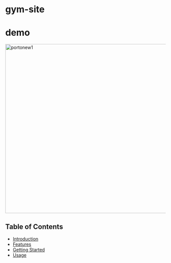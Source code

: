 # gym-site
# demo
<img width="531" alt="portonew1" src="https://github.com/kodeman274/gym-site/assets/99820483/b6e6f8f9-637f-4c2e-bc96-f9f4678206a0">

## Table of Contents

- [Introduction](#introduction)
- [Features](#features)
- [Getting Started](#getting-started)
- [Usage](#usage)
